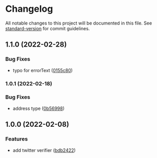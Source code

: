 # Changelog

All notable changes to this project will be documented in this file. See [standard-version](https://github.com/conventional-changelog/standard-version) for commit guidelines.

## 1.1.0 (2022-02-28)

### Bug Fixes

- typo for errorText ([0155c80](https://github.com/cyberconnecthq/twitter-verify-front/commit/0155c802e893f0bb00d113c301434541dddcc309))

### 1.0.1 (2022-02-18)

### Bug Fixes

- address type ([0b56998](https://github.com/cyberconnecthq/twitter-verify-front/commit/0b569982d20afe3582243772eb44369368d51b87))

## 1.0.0 (2022-02-08)

### Features

- add twitter verifier ([bdb2422](https://github.com/cyberconnecthq/twitter-verify-front/commit/bdb2422bac6eb654a2ae363fa1cd505f288659c6))
